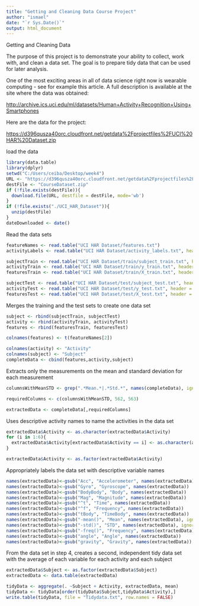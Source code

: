 ```yaml
---
title: "Getting and Cleaning Data Course Project"
author: "ismael"
date: "`r Sys.Date()`"
output: html_document
---
```


Getting and Cleaning Data

The purpose of this project is to demonstrate your ability to collect, work with, and clean a data set. The goal is to prepare tidy data that can be used for later analysis. 

One of the most exciting areas in all of data science right now is wearable computing - see for example this article. A full description is available at the site where the data was obtained:

http://archive.ics.uci.edu/ml/datasets/Human+Activity+Recognition+Using+Smartphones

Here are the data for the project:

https://d396qusza40orc.cloudfront.net/getdata%2Fprojectfiles%2FUCI%20HAR%20Dataset.zip

load the data

```r
library(data.table)
library(dplyr)
setwd("C:/Users/ceiba/Desktop/week4")
URL <- "https://d396qusza40orc.cloudfront.net/getdata%2Fprojectfiles%2FUCI%20HAR%20Dataset.zip"
destFile <- "CourseDataset.zip"
if (!file.exists(destFile)){
  download.file(URL, destfile = destFile, mode='wb')
}
if (!file.exists("./UCI_HAR_Dataset")){
  unzip(destFile)
}
dateDownloaded <- date()
```

Read the data sets

```r
featureNames <- read.table("UCI HAR Dataset/features.txt")
activityLabels <- read.table("UCI HAR Dataset/activity_labels.txt", header = FALSE)

subjectTrain <- read.table("UCI HAR Dataset/train/subject_train.txt", header = FALSE)
activityTrain <- read.table("UCI HAR Dataset/train/y_train.txt", header = FALSE)
featuresTrain <- read.table("UCI HAR Dataset/train/X_train.txt", header = FALSE)

subjectTest <- read.table("UCI HAR Dataset/test/subject_test.txt", header = FALSE)
activityTest <- read.table("UCI HAR Dataset/test/y_test.txt", header = FALSE)
featuresTest <- read.table("UCI HAR Dataset/test/X_test.txt", header = FALSE)
```

Merges the training and the test sets to create one data set

```r
subject <- rbind(subjectTrain, subjectTest)
activity <- rbind(activityTrain, activityTest)
features <- rbind(featuresTrain, featuresTest)

colnames(features) <- t(featureNames[2])

colnames(activity) <- "Activity"
colnames(subject) <- "Subject"
completeData <- cbind(features,activity,subject)
```

Extracts only the measurements on the mean and standard deviation for each measurement

```r
columnsWithMeanSTD <- grep(".*Mean.*|.*Std.*", names(completeData), ignore.case=TRUE)

requiredColumns <- c(columnsWithMeanSTD, 562, 563)

extractedData <- completeData[,requiredColumns]
```

Uses descriptive activity names to name the activities in the data set

```r
extractedData$Activity <- as.character(extractedData$Activity)
for (i in 1:6){
  extractedData$Activity[extractedData$Activity == i] <- as.character(activityLabels[i,2])
}

extractedData$Activity <- as.factor(extractedData$Activity)
```

Appropriately labels the data set with descriptive variable names

```r
names(extractedData)<-gsub("Acc", "Accelerometer", names(extractedData))
names(extractedData)<-gsub("Gyro", "Gyroscope", names(extractedData))
names(extractedData)<-gsub("BodyBody", "Body", names(extractedData))
names(extractedData)<-gsub("Mag", "Magnitude", names(extractedData))
names(extractedData)<-gsub("^t", "Time", names(extractedData))
names(extractedData)<-gsub("^f", "Frequency", names(extractedData))
names(extractedData)<-gsub("tBody", "TimeBody", names(extractedData))
names(extractedData)<-gsub("-mean()", "Mean", names(extractedData), ignore.case = TRUE)
names(extractedData)<-gsub("-std()", "STD", names(extractedData), ignore.case = TRUE)
names(extractedData)<-gsub("-freq()", "Frequency", names(extractedData), ignore.case = TRUE)
names(extractedData)<-gsub("angle", "Angle", names(extractedData))
names(extractedData)<-gsub("gravity", "Gravity", names(extractedData))
```

From the data set in step 4, creates a second, independent tidy data set with the average of each variable for each activity and each subject

```r
extractedData$Subject <- as.factor(extractedData$Subject)
extractedData <- data.table(extractedData)

tidyData <- aggregate(. ~Subject + Activity, extractedData, mean)
tidyData <- tidyData[order(tidyData$Subject,tidyData$Activity),]
write.table(tidyData, file = "Tidydata.txt", row.names = FALSE)
```

